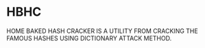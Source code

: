 # HBHC
HOME BAKED HASH CRACKER IS A UTILITY FROM CRACKING THE FAMOUS HASHES USING DICTIONARY ATTACK METHOD.
